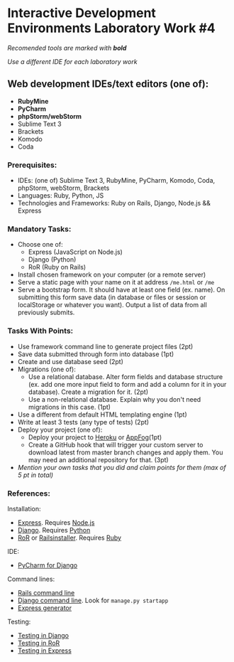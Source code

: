 # Interactive Development Environments Laboratory Work #4

_Recomended tools are marked with **bold**_

_Use a different IDE for each laboratory work_

## Web development IDEs/text editors (one of):
  - **RubyMine**
  - **PyCharm**
  - **phpStorm/webStorm**
  - Sublime Text 3
  - Brackets
  - Komodo
  - Coda

### Prerequisites:
  - IDEs: (one of) Sublime Text 3, RubyMine, PyCharm, Komodo, Coda, phpStorm, webStorm, Brackets
  - Languages: Ruby, Python, JS
  - Technologies and Frameworks: Ruby on Rails, Django, Node.js && Express

### Mandatory Tasks:
  - Choose one of:
    - Express (JavaScript on Node.js)
    - Django (Python)
    - RoR (Ruby on Rails)
  - Install chosen framework on your computer (or a remote server)
  - Serve a static page with your name on it at address `/me.html` or `/me`
  - Serve a bootstrap form. It should have at least one field (ex. name). On submitting this form save data (in database or files or session or localStorage or whatever you want). Output a list of data from all previously submits.

### Tasks With Points:
  - Use framework command line to generate project files (2pt)
  - Save data submitted through form into database (1pt)
  - Create and use database seed (2pt)
  - Migrations (one of):
    - Use a relational database. Alter form fields and database structure (ex. add one more input field to form and add a column for it in your database). Create a migration for it. (2pt)
    - Use a non-relational database. Explain why you don't need migrations in this case. (1pt)
  - Use a different from default HTML templating engine (1pt)
  - Write at least 3 tests (any type of tests) (2pt)
  - Deploy your project (one of):
    - Deploy your project to [Heroku](https://www.heroku.com/) or [AppFog](https://www.appfog.com/)(1pt)
    - Create a GitHub hook that will trigger your custom server to download latest from master branch changes and apply them. You may need an additional repository for that. (3pt)
  - _Mention your own tasks that you did and claim points for them (max of 5 pt in total)_

### References:

Installation:
* [Express](http://expressjs.com/). Requires [Node.js](http://nodejs.org/download/)
* [Django](https://docs.djangoproject.com/en/dev/topics/install/). Requires [Python](https://www.python.org/download/)
* [RoR](http://rubyonrails.org/download/) or [Railsinstaller](http://railsinstaller.org/). Requires [Ruby](https://www.ruby-lang.org/en/installation/)

IDE:
* [PyCharm for Django](http://www.jetbrains.com/pycharm/quickstart/django_guide.html)

Command lines:
* [Rails command line](http://guides.rubyonrails.org/command_line.html)
* [Django command line](https://docs.djangoproject.com/en/dev/ref/django-admin/). Look for `manage.py startapp`
* [Express generator](https://github.com/petecoop/generator-express)

Testing:
* [Testing in Django](https://docs.djangoproject.com/en/dev/topics/testing/)
* [Testing in RoR](http://guides.rubyonrails.org/testing.html)
* [Testing in Express](http://www.scotchmedia.com/tutorials/express/authentication/2/02)
